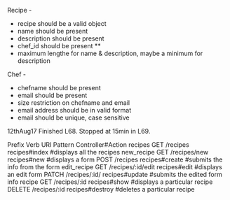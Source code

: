Recipe -
- recipe should be a valid object
- name should be present
- description should be present
- chef_id should be present **
- maximum lengthe for name & description, maybe a minimum for description


Chef - 
- chefname should be present
- email should be present
- size restriction on chefname and email
- email address should be in valid format
- email should be unique, case sensitive

12thAug17
Finished L68.
Stopped at 15min in L69.


Prefix      Verb      URI Pattern         Controller#Action
recipes     GET       /recipes            recipes#index       #displays all the recipes
new_recipe  GET       /recipes/new        recipes#new         #displays a form
            POST      /recipes            recipes#create      #submits the info from the form
edit_recipe GET       /recipes/:id/edit   recipes#edit        #displays an edit form
            PATCH     /recipes/:id/       recipes#update      #submits the edited form info
recipe      GET       /recipes/:id        recipes#show        #displays a particular recipe
            DELETE    /recipes/:id        recipes#destroy     #deletes a particular recipe